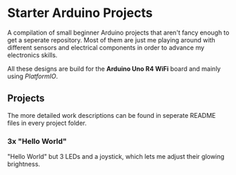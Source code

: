 # Starter Arduino Projects
A compilation of small beginner Arduino projects that aren't fancy enough to get a seperate repository. Most of them are just me playing around with different sensors and electrical components in order to advance my electronics skills.

All these designs are build for the **Arduino Uno R4 WiFi** board and mainly using _PlatformIO_. 



## Projects

The more detailed work descriptions can be found in seperate README files in every project folder.

### 3x "Hello World"

"Hello World" but 3 LEDs and a joystick, which lets me adjust their glowing brightness.
